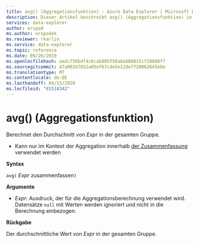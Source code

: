```yaml
---
title: avg() (Aggregationsfunktion) - Azure Data Explorer | Microsoft Docs
description: Dieser Artikel beschreibt avg() (Aggregationsfunktion) in Azure Data Explorer.
services: data-explorer
author: orspod
ms.author: orspodek
ms.reviewer: rkarlin
ms.service: data-explorer
ms.topic: reference
ms.date: 09/26/2019
ms.openlocfilehash: aadc756bdf4c6cab805f58a8a600815cf29680f7
ms.sourcegitcommit: 47a002b7032a05ef67c4e5e12de7720062645e9e
ms.translationtype: MT
ms.contentlocale: de-DE
ms.lasthandoff: 04/15/2020
ms.locfileid: "81518342"
---
```

# <a name="avg-aggregation-function"></a>avg() (Aggregationsfunktion)

Berechnet den Durchschnitt von *Expr* in der gesamten Gruppe. 

* Kann nur im Kontext der Aggregation innerhalb [der Zusammenfassung](summarizeoperator.md) verwendet werden

**Syntax**

`avg(` *Expr* zusammenfassen`)`

**Argumente**

* *Expr*: Ausdruck, der für die Aggregationsberechnung verwendet wird. Datensätze `null` mit Werten werden ignoriert und nicht in die Berechnung einbezogen.

**Rückgabe**

Der durchschnittliche Wert von *Expr* in der gesamten Gruppe.
 